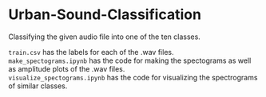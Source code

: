 # Urban-Sound-Classification
Classifying the given audio file into one of the ten classes.

`train.csv` has the labels for each of the .wav files.<br/>
`make_spectograms.ipynb` has the code for making the spectograms as well as amplitude plots of the .wav files.<br/> 
`visualize_spectograms.ipynb` has the code for visualizing the spectrograms of similar classes.<br/>
